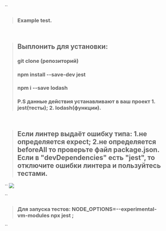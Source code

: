 ``
> ### Example test.
``
``
> ## Выплонить для установки:
> ### git clone (репозиторий)
> ### npm install --save-dev jest
> ### npm i --save lodash
> ### P.S данные действия устанавливают в ваш проект 1. jest(тесты); 2. lodash(функции).
``
``
> ## Если линтер выдаёт ошибку типа: 1.не определяется expect; 2.не определяется beforeAll то проверьте файл package.json. Если в "devDependencies" есть "jest", то отключите ошибки линтера и пользуйтесь тестами.
``
<a href="https://sun9-65.userapi.com/impg/4vFer0uAnXg05n5-P3jejasH8waoQm24TfgdFQ/7e-cP1iH1o4.jpg?size=960x720&quality=96&sign=e90b579c81c52a65611c011732a00794&type=album" target="_blank"><img src="https://sun9-65.userapi.com/impg/4vFer0uAnXg05n5-P3jejasH8waoQm24TfgdFQ/7e-cP1iH1o4.jpg?size=960x720&quality=96&sign=e90b579c81c52a65611c011732a00794&type=album.svg" /></a>

``
> ### Для запуска тестов: NODE_OPTIONS=--experimental-vm-modules npx jest ;
``